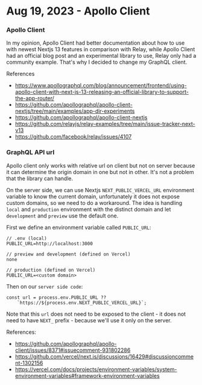 # Aug 19, 2023 - Apollo Client

### Apollo Client

In my opinion, Apollo Client had better documentation about how to use with newest Nextjs 13 features in comparison with Relay, while Apollo Client had an official blog post and an experimental library to use, Relay only had a community example. That's why I decided to change my GraphQL client.

References

- https://www.apollographql.com/blog/announcement/frontend/using-apollo-client-with-next-js-13-releasing-an-official-library-to-support-the-app-router/
- https://github.com/apollographql/apollo-client-nextjs/tree/main/examples/app-dir-experiments
- https://github.com/apollographql/apollo-client-nextjs
- https://github.com/relayjs/relay-examples/tree/main/issue-tracker-next-v13
- https://github.com/facebook/relay/issues/4107

### GraphQL API url

Apollo client only works with relative url on client but not on server because it can determine the origin domain in one but not in other. It's not a problem that the library can handle.

On the server side, we can use Nextjs `NEXT_PUBLIC_VERCEL_URL` environment variable to know the current domain, unfortunately it does not expose custom domains, so we need to do a workaround. The idea is handling `local` and `production` environment with the distinct domain and let `development` and `preview` use the default one.

First we define an environment variable called `PUBLIC_URL`:

```
// .env (local)
PUBLIC_URL=http://localhost:3000

// preview and development (defined on Vercel)
none

// production (defined on Vercel)
PUBLIC_URL=<custom domain>
```

Then on our `server side code`:

```
const url = process.env.PUBLIC_URL ??
    `https://${process.env.NEXT_PUBLIC_VERCEL_URL}`;
```

Note that this `url` does not need to be exposed to the client - it does not need to have `NEXT_` prefix - because we'll use it only on the server.

References:

- https://github.com/apollographql/apollo-client/issues/8371#issuecomment-931802286
- https://github.com/vercel/next.js/discussions/16429#discussioncomment-1302156
- https://vercel.com/docs/projects/environment-variables/system-environment-variables#framework-environment-variables
